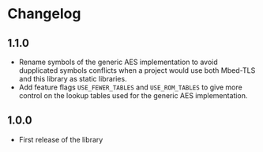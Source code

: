 # Changelog

## 1.1.0

- Rename symbols of the generic AES implementation to avoid dupplicated symbols conflicts when a project would use both Mbed-TLS and this library as static libraries.
- Add feature flags `USE_FEWER_TABLES` and `USE_ROM_TABLES` to give more control on the lookup tables used for the generic AES implementation.

## 1.0.0

- First release of the library

